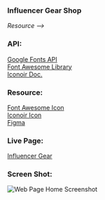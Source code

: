 ### Influencer Gear Shop
_Resource -->_
### API:
[Google Fonts API](https://fonts.google.com/) <br />
[Font Awesome Library](https://cdnjs.com/libraries/font-awesome) <br />
[Iconoir Doc.](https://iconoir.com/docs/introduction)
### Resource:
[Font Awesome Icon](https://fontawesome.com/search)<br/>
[Iconoir Icon](https://iconoir.com/) <br />
[Figma](https://www.figma.com/design/C9ovFG9qY29vSHE9iomsp1/influencer-gears?node-id=6-13&m=dev)
### Live Page:
[Influencer Gear](https://istiakahmedsaad.github.io/influencer-gear/)
### Screen Shot:
![Web Page Home Screenshot](https://i.ibb.co/PQBgMH8/temp1.png)